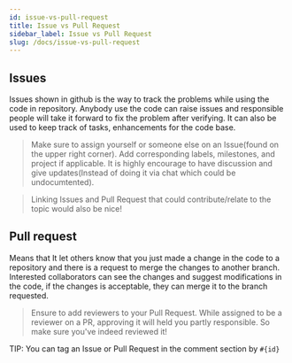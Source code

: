 ```yaml
---
id: issue-vs-pull-request
title: Issue vs Pull Request
sidebar_label: Issue vs Pull Request 
slug: /docs/issue-vs-pull-request
---
```


## Issues

Issues shown in github is the way to track the problems while using the code in repository. Anybody use the code can raise
issues and responsible people will take it forward to fix the problem after verifying. It can also be used to keep track of
tasks, enhancements for the code base.

> Make sure to assign yourself or someone else on an Issue(found on the upper right corner). Add corresponding labels, milestones,
and project if applicable. It is highly encourage to have discussion and give updates(Instead of doing it via chat which could be undocumtented).

> Linking Issues and Pull Request that could contribute/relate to the topic would also be nice!

## Pull request

Means that It let others know that you just made a change in the code to a repository and there is a request to
merge the changes to another branch. Interested collaborators can see the changes and suggest modifications in the code,
if the changes is acceptable, they can merge it to the branch requested.

> Ensure to add reviewers to your Pull Request. While assigned to be a reviewer on a PR, approving it will held you partly responsible.
So make sure you've indeed reviewed it!

TIP: You can tag an Issue or Pull Request in the comment section by `#{id}`


